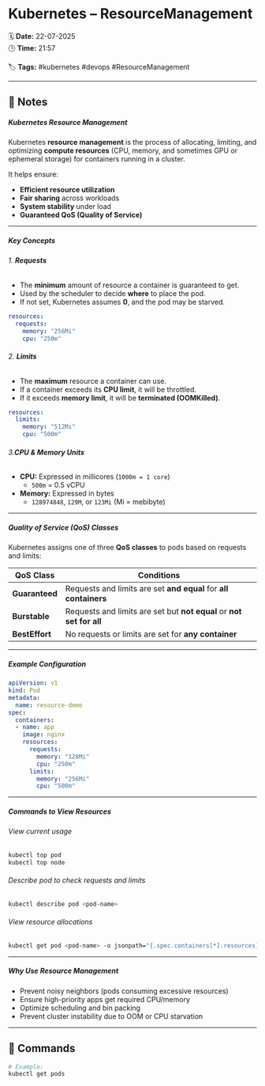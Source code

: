 # Kubernetes – ResourceManagement

🗓️ **Date:** 22-07-2025  
🕒 **Time:** 21:57  

🏷️ **Tags:** #kubernetes #devops #ResourceManagement  

---

## 📝 Notes

##### Kubernetes Resource Management

Kubernetes **resource management** is the process of allocating, limiting, and optimizing **compute resources** (CPU, memory, and sometimes GPU or ephemeral storage) for containers running in a cluster.

It helps ensure:

- **Efficient resource utilization**
- **Fair sharing** across workloads
- **System stability** under load
- **Guaranteed QoS (Quality of Service)**

---
##### Key Concepts

###### 1. **Requests**

- The **minimum** amount of resource a container is guaranteed to get.    
- Used by the scheduler to decide **where** to place the pod.
- If not set, Kubernetes assumes **0**, and the pod may be starved.

```yaml
resources:
  requests:
    memory: "256Mi"
    cpu: "250m"
```
###### 2. **Limits**

- The **maximum** resource a container can use.
- If a container exceeds its **CPU limit**, it will be throttled.
- If it exceeds **memory limit**, it will be **terminated (OOMKilled)**.

```yaml
resources:
  limits:
    memory: "512Mi"
    cpu: "500m"
```

###### 3.**CPU & Memory Units**

- **CPU:** Expressed in millicores (`1000m = 1 core`)
    - `500m` = 0.5 vCPU
- **Memory:** Expressed in bytes
    - `128974848`, `129M`, or `123Mi` (Mi = mebibyte)        

---

##### **Quality of Service (QoS) Classes**

Kubernetes assigns one of three **QoS classes** to pods based on requests and limits:

| QoS Class      | Conditions                                                           |
| -------------- | -------------------------------------------------------------------- |
| **Guaranteed** | Requests and limits are set **and equal** for **all containers**     |
| **Burstable**  | Requests and limits are set but **not equal** or **not set for all** |
| **BestEffort** | No requests or limits are set for **any container**                  |

---

##### **Example Configuration**

```yaml
apiVersion: v1
kind: Pod
metadata:
  name: resource-demo
spec:
  containers:
  - name: app
    image: nginx
    resources:
      requests:
        memory: "128Mi"
        cpu: "250m"
      limits:
        memory: "256Mi"
        cpu: "500m"
```

---

##### **Commands to View Resources**

###### View current usage

```bash
kubectl top pod
kubectl top node
```

###### Describe pod to check requests and limits

```bash
kubectl describe pod <pod-name>
```

###### View resource allocations

```bash
kubectl get pod <pod-name> -o jsonpath="{.spec.containers[*].resources}"
```

---

##### **Why Use Resource Management**

- Prevent noisy neighbors (pods consuming excessive resources)
- Ensure high-priority apps get required CPU/memory
- Optimize scheduling and bin packing
- Prevent cluster instability due to OOM or CPU starvation

---

## 🧾 Commands

```bash
# Example:
kubectl get pods
```
